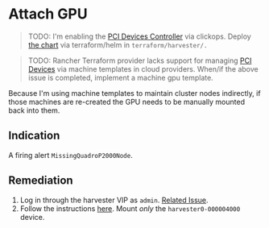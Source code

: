 # Attach GPU

> TODO: I'm enabling the [PCI Devices Controller](https://docs.harvesterhci.io/v1.2/advanced/addons/pcidevices) via clickops.  Deploy [the chart](https://github.com/harvester/charts/blob/master/charts/harvester-pcidevices-controller/values.yaml) via terraform/helm in `terraform/harvester/.`

> TODO: Rancher Terraform provider lacks support for managing [PCI Devices](https://github.com/rancher/terraform-provider-rancher2/issues/1030) via machine templates in cloud providers.  When/if the above issue is completed, implement a machine gpu template.

Because I'm using machine templates to maintain cluster nodes indirectly, if those machines are re-created the GPU needs to be manually mounted back into them.

## Indication

A firing alert `MissingQuadroP2000Node`.

## Remediation

1. Log in through the harvester VIP as `admin`. [Related Issue](https://github.com/harvester/harvester/issues/4650).
1. Follow the instructions [here](https://docs.harvesterhci.io/v1.2/advanced/addons/pcidevices#attaching-pci-devices-to-a-vm).  Mount _only_ the `harvester0-000004000` device.
